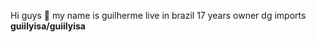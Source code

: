  Hi guys 👋
 my name is guilherme live in brazil
 17 years
 owner dg imports
**guiilyisa/guiilyisa** 
